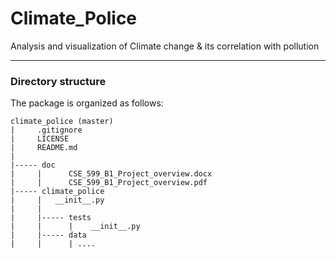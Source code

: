 # Climate_Police
Analysis and visualization of Climate change &amp; its correlation with pollution


----
### Directory structure
The package is organized as follows:
```
climate_police (master)
|     .gitignore
|     LICENSE
|     README.md
|      
|----- doc
|     |      CSE_599_B1_Project_overview.docx
|     |      CSE_599_B1_Project_overview.pdf
|----- climate_police
|     |   __init__.py
|     |
|     |----- tests
|     |      |    __init__.py
|     |----- data
|     |      | ....
